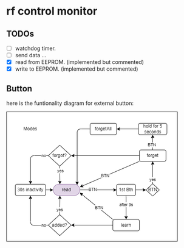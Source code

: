 # rf control monitor

## TODOs

- [ ] watchdog timer.
- [ ] send data ...
- [x] read from EEPROM. (implemented but commented)
- [x] write to EEPROM. (implemented but commented)

## Button

here is the funtionality diagram for external button:

![button-functionality](button.drawio.png)

<!-- 
commit notes:
added debunce to read command function
implement functionality to LEDs
filter remotes 
connect push button to add new remote.
remove remote.
-->
